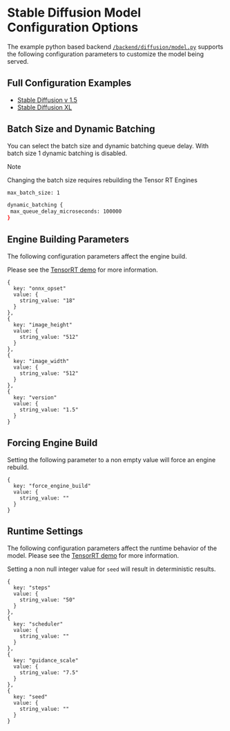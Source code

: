 <!--
# Copyright 2024, NVIDIA CORPORATION & AFFILIATES. All rights reserved.
#
# Redistribution and use in source and binary forms, with or without
# modification, are permitted provided that the following conditions
# are met:
#  * Redistributions of source code must retain the above copyright
#    notice, this list of conditions and the following disclaimer.
#  * Redistributions in binary form must reproduce the above copyright
#    notice, this list of conditions and the following disclaimer in the
#    documentation and/or other materials provided with the distribution.
#  * Neither the name of NVIDIA CORPORATION nor the names of its
#    contributors may be used to endorse or promote products derived
#    from this software without specific prior written permission.
#
# THIS SOFTWARE IS PROVIDED BY THE COPYRIGHT HOLDERS ``AS IS'' AND ANY
# EXPRESS OR IMPLIED WARRANTIES, INCLUDING, BUT NOT LIMITED TO, THE
# IMPLIED WARRANTIES OF MERCHANTABILITY AND FITNESS FOR A PARTICULAR
# PURPOSE ARE DISCLAIMED.  IN NO EVENT SHALL THE COPYRIGHT OWNER OR
# CONTRIBUTORS BE LIABLE FOR ANY DIRECT, INDIRECT, INCIDENTAL, SPECIAL,
# EXEMPLARY, OR CONSEQUENTIAL DAMAGES (INCLUDING, BUT NOT LIMITED TO,
# PROCUREMENT OF SUBSTITUTE GOODS OR SERVICES; LOSS OF USE, DATA, OR
# PROFITS; OR BUSINESS INTERRUPTION) HOWEVER CAUSED AND ON ANY THEORY
# OF LIABILITY, WHETHER IN CONTRACT, STRICT LIABILITY, OR TORT
# (INCLUDING NEGLIGENCE OR OTHERWISE) ARISING IN ANY WAY OUT OF THE USE
# OF THIS SOFTWARE, EVEN IF ADVISED OF THE POSSIBILITY OF SUCH DAMAGE.
-->

# Stable Diffusion Model Configuration Options

The example python based backend
[`/backend/diffusion/model.py`](/backend/diffusion/model.py) supports
the following configuration parameters to customize the model being served.

## Full Configuration Examples

   * [Stable Diffusion v 1.5](/diffusion-models/stable_diffusion_1_5/config.pbtxt)
   * [Stable Diffusion XL](/diffusion-models/stable_diffusion_xl/config.pbtxt)

## Batch Size and Dynamic Batching

You can select the batch size and dynamic batching queue delay. With
batch size 1 dynamic batching is disabled.

> [!Note]
> Changing the batch size requires rebuilding the Tensor RT Engines


```bash
max_batch_size: 1

dynamic_batching {
 max_queue_delay_microseconds: 100000
}

```

## Engine Building Parameters

The following configuration parameters affect the engine build.

Please see the [TensorRT demo](https://github.com/NVIDIA/TensorRT/tree/release/9.2/demo/Diffusion)
for more information.

```
{
  key: "onnx_opset"
  value: {
    string_value: "18"
  }
},
{
  key: "image_height"
  value: {
    string_value: "512"
  }
},
{
  key: "image_width"
  value: {
    string_value: "512"
  }
},
{
  key: "version"
  value: {
    string_value: "1.5"
  }
}
```

## Forcing Engine Build

Setting the following parameter to a non empty value will force an
engine rebuild.

```
{
  key: "force_engine_build"
  value: {
    string_value: ""
  }
}
```

## Runtime Settings

The following configuration parameters affect the runtime behavior of the model.
Please see the [TensorRT demo](https://github.com/NVIDIA/TensorRT/tree/release/9.2/demo/Diffusion)
for more information.

Setting a non null integer value for `seed` will result in
deterministic results.

```
{
  key: "steps"
  value: {
    string_value: "50"
  }
},
{
  key: "scheduler"
  value: {
    string_value: ""
  }
},
{
  key: "guidance_scale"
  value: {
    string_value: "7.5"
  }
},
{
  key: "seed"
  value: {
    string_value: ""
  }
}
```

